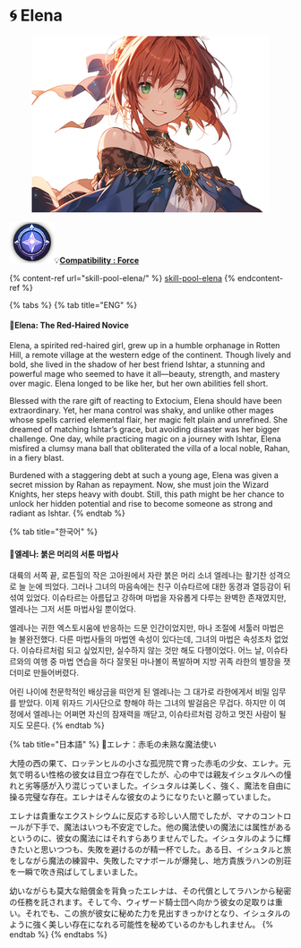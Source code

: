 # 🌀 Elena

<figure><img src="../../../../.gitbook/assets/Hero_Elena002.png" alt=""><figcaption></figcaption></figure>



![](../../../../.gitbook/assets/KakaoTalk_20250708_141747757_01.png)💡[**Compatibility : Force**](../../stats/elemental-bonus-damage.md)

{% content-ref url="skill-pool-elena/" %}
[skill-pool-elena](skill-pool-elena/)
{% endcontent-ref %}

{% tabs %}
{% tab title="ENG" %}
#### 📒Elena: The Red-Haired Novice&#x20;

Elena, a spirited red-haired girl, grew up in a humble orphanage in Rotten Hill, a remote village at the western edge of the continent. Though lively and bold, she lived in the shadow of her best friend Ishtar, a stunning and powerful mage who seemed to have it all—beauty, strength, and mastery over magic. Elena longed to be like her, but her own abilities fell short.

Blessed with the rare gift of reacting to Extocium, Elena should have been extraordinary. Yet, her mana control was shaky, and unlike other mages whose spells carried elemental flair, her magic felt plain and unrefined. She dreamed of matching Ishtar’s grace, but avoiding disaster was her bigger challenge. One day, while practicing magic on a journey with Ishtar, Elena misfired a clumsy mana ball that obliterated the villa of a local noble, Rahan, in a fiery blast.

Burdened with a staggering debt at such a young age, Elena was given a secret mission by Rahan as repayment. Now, she must join the Wizard Knights, her steps heavy with doubt. Still, this path might be her chance to unlock her hidden potential and rise to become someone as strong and radiant as Ishtar.
{% endtab %}

{% tab title="한국어" %}
#### 📒엘레나: 붉은 머리의 서툰 마법사&#x20;

대륙의 서쪽 끝, 로튼힐의 작은 고아원에서 자란 붉은 머리 소녀 엘레나는 활기찬 성격으로 늘 눈에 띄었다. 그러나 그녀의 마음속에는 친구 이슈타르에 대한 동경과 열등감이 뒤섞여 있었다. 이슈타르는 아름답고 강하며 마법을 자유롭게 다루는 완벽한 존재였지만, 엘레나는 그저 서툰 마법사일 뿐이었다.

엘레나는 귀한 엑스토시움에 반응하는 드문 인간이었지만, 마나 조절에 서툴러 마법은 늘 불완전했다. 다른 마법사들의 마법엔 속성이 있다는데, 그녀의 마법은 속성조차 없었다. 이슈타르처럼 되고 싶었지만, 실수하지 않는 것만 해도 다행이었다. 어느 날, 이슈타르와의 여행 중 마법 연습을 하다 잘못된 마나볼이 폭발하며 지방 귀족 라한의 별장을 잿더미로 만들어버렸다.

어린 나이에 천문학적인 배상금을 떠안게 된 엘레나는 그 대가로 라한에게서 비밀 임무를 받았다. 이제 위자드 기사단으로 향해야 하는 그녀의 발걸음은 무겁다. 하지만 이 여정에서 엘레나는 어쩌면 자신의 잠재력을 깨닫고, 이슈타르처럼 강하고 멋진 사람이 될지도 모른다.
{% endtab %}

{% tab title="日本語" %}
📒エレナ：赤毛の未熟な魔法使い

大陸の西の果て、ロッテンヒルの小さな孤児院で育った赤毛の少女、エレナ。元気で明るい性格の彼女は目立つ存在でしたが、心の中では親友イシュタルへの憧れと劣等感が入り混じっていました。イシュタルは美しく、強く、魔法を自由に操る完璧な存在。エレナはそんな彼女のようになりたいと願っていました。

エレナは貴重なエクストシウムに反応する珍しい人間でしたが、マナのコントロールが下手で、魔法はいつも不安定でした。他の魔法使いの魔法には属性があるというのに、彼女の魔法にはそれすらありませんでした。イシュタルのように輝きたいと思いつつも、失敗を避けるのが精一杯でした。ある日、イシュタルと旅をしながら魔法の練習中、失敗したマナボールが爆発し、地方貴族ラハンの別荘を一瞬で吹き飛ばしてしまいました。

幼いながらも莫大な賠償金を背負ったエレナは、その代償としてラハンから秘密の任務を託されます。そして今、ウィザード騎士団へ向かう彼女の足取りは重い。それでも、この旅が彼女に秘めた力を見出すきっかけとなり、イシュタルのように強く美しい存在になれる可能性を秘めているのかもしれません。
{% endtab %}
{% endtabs %}

